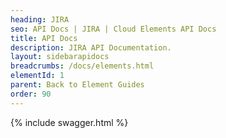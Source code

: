 ```yaml
---
heading: JIRA
seo: API Docs | JIRA | Cloud Elements API Docs
title: API Docs
description: JIRA API Documentation.
layout: sidebarapidocs
breadcrumbs: /docs/elements.html
elementId: 1
parent: Back to Element Guides
order: 90
---
```


{% include swagger.html %}
